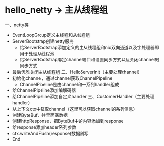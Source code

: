 # hello_netty -> 主从线程组
 一、netty类
 * EventLoopGroup定义主线程和从线程组
 * ServerBootstrap创建netty服务
    * 给ServerBootstrap添加定义的主从线程组和nio双向通道以及字处理器即用于处理从线程池
    * 给ServerBootstrap绑定channel端口和设置同步方式以及关闭channel的同步方式
 * 最后优雅关闭主从线程组
 二、HelloServerInit（主要处理channel）
 * 初始化channel，通过channel获取ChannelPipeline
    * ChannelPipeline是由channel和一系列handler组成
 * 给ChannelPipeline添加编解码器
 * 给ChannelPipeline添加自定义handler
 三、CustomerHandler（主要处理handler）
 * 从上下文ctx中获取channel（这里可以获取channel的系列信息）
 * 创建ByteBuf，往里面塞数据
 * 创建httpResponse，把ByteBuf中的内容添加到response
 * 给response添加header系列参数
 * ctx.writeAndFlush(response)数据刷写
 * End 